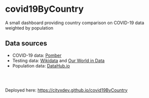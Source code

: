 # covid19ByCountry
A small dashboard providing country comparison on COVID-19 data weighted by population


## Data sources
- COVID-19 data: [Pomber](https://github.com/pomber/covid19)
- Testing data: [Wikidata](https://www.wikidata.org/wiki/Q86901049) and [Our World in Data](https://github.com/owid/covid-19-data)
- Population data: [DataHub.io](https://datahub.io/core/population)

<br/>
<br/>

Deployed here: https://cityxdev.github.io/covid19ByCountry
